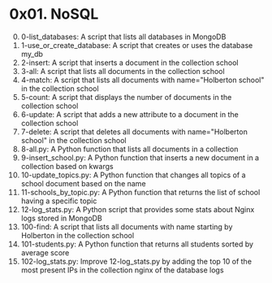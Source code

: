 # 0x01. NoSQL

0. 0-list_databases: A script that lists all databases in MongoDB
1. 1-use_or_create_database: A script that creates or uses the database my_db
2. 2-insert: A script that inserts a document in the collection school
3. 3-all: A script that lists all documents in the collection school
4. 4-match: A script that lists all documents with name="Holberton school" in the collection school
5. 5-count: A script that displays the number of documents in the collection school
6. 6-update: A script that adds a new attribute to a document in the collection school
7. 7-delete: A script that deletes all documents with name="Holberton school" in the collection school
8. 8-all.py: A Python function that lists all documents in a collection
9. 9-insert_school.py: A Python function that inserts a new document in a collection based on kwargs
10. 10-update_topics.py: A Python function that changes all topics of a school document based on the name
11. 11-schools_by_topic.py: A Python function that returns the list of school having a specific topic
12. 12-log_stats.py: A Python script that provides some stats about Nginx logs stored in MongoDB
13. 100-find: A script that lists all documents with name starting by Holberton in the collection school
14. 101-students.py: A Python function that returns all students sorted by average score
15. 102-log_stats.py: Improve 12-log_stats.py by adding the top 10 of the most present IPs in the collection nginx of the database logs
